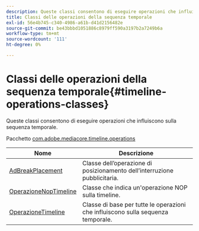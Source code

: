 ```yaml
---
description: Queste classi consentono di eseguire operazioni che influiscono sulla sequenza temporale.
title: Classi delle operazioni della sequenza temporale
exl-id: 56e4b745-c340-4986-a61b-d41d2156482e
source-git-commit: be43bbbd1051886c8979ff590a3197b2a7249b6a
workflow-type: tm+mt
source-wordcount: '111'
ht-degree: 0%

---
```


# Classi delle operazioni della sequenza temporale{#timeline-operations-classes}

Queste classi consentono di eseguire operazioni che influiscono sulla sequenza temporale.

Pacchetto [com.adobe.mediacore.timeline.operations](https://help.adobe.com/en_US/primetime/api/psdk/asdoc-dhls_1.4/com/adobe/mediacore/timeline/operations/package-detail.html)

| Nome | Descrizione |
|---|---|
| [AdBreakPlacement](https://help.adobe.com/en_US/primetime/api/psdk/asdoc-dhls_1.4/com/adobe/mediacore/timeline/operations/AdBreakPlacement.html) | Classe dell’operazione di posizionamento dell’interruzione pubblicitaria. |
| [OperazioneNopTimeline](https://help.adobe.com/en_US/primetime/api/psdk/asdoc-dhls_1.4/com/adobe/mediacore/timeline/operations/NopTimelineOperation.html) | Classe che indica un&#39;operazione NOP sulla timeline. |
| [OperazioneTimeline](https://help.adobe.com/en_US/primetime/api/psdk/asdoc-dhls_1.4/com/adobe/mediacore/timeline/operations/TimelineOperation.html) | Classe di base per tutte le operazioni che influiscono sulla sequenza temporale. |
